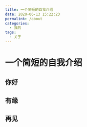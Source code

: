 ```yaml
---
title: 一个简短的自我介绍
date: 2020-06-13 15:22:23
permalink: /about
categories: 
  - 我的
tags: 
  - 关于
---
```


# 一个简短的自我介绍

## 你好

## 有缘

## 再见